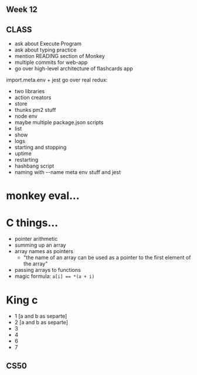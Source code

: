 ## Week 12

## CLASS

- ask about Execute Program
- ask about typing practice
- mention READING section of Monkey
- multiple commits for web-app
- go over high-level architecture of flashcards app

import.meta.env + jest
go over real redux:
  - two libraries
  - action creators
  - store
  - thunks
pm2 stuff
  - node env
  - maybe multiple package.json scripts
  - list
  - show
  - logs
  - starting and stopping
  - uptime
  - restarting
  - hashbang script
  - naming with --name
meta env stuff and jest

# monkey eval...

# C things...

- pointer arithmetic
- summing up an array
- array names as pointers
  - "the name of an array can be used as a pointer to the first element of the array"
- passing arrays to functions
- magic formula: `a[i] == *(a + i)`

# King c

- 1 [a and b as separte]
- 2 [a and b as separte]
- 3
- 4
- 6
- 7



## CS50


